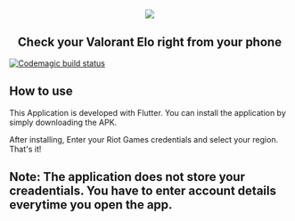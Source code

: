 <h1 align="center">
  <img src="https://wallpaperaccess.com/full/2576098.jpg">
  <br>
</h1>

<h2 align="center">Check your Valorant Elo right from your phone</h4>

[![Codemagic build status](https://api.codemagic.io/apps/5ff6b5d9eb84020012720033/5ff6b5d9eb84020012720032/status_badge.svg)](https://codemagic.io/apps/5ff6b5d9eb84020012720033/5ff6b5d9eb84020012720032/latest_build)



## How to use

This Application is developed with Flutter. 
You can install the application by simply downloading the APK.

After installing, Enter your Riot Games credentials and select your region. That's it!

## Note: The application does not store your creadentials. You have to enter account details everytime you open the app.
